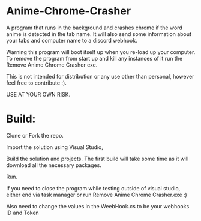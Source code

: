 # Anime-Chrome-Crasher
A program that runs in the background and crashes chrome if the word anime is detected in the tab name. It will also send some information about your tabs and computer name to a discord webhook.


Warning this program will boot itself up when you re-load up your computer. To remove the program from start up and kill any instances of it run the Remove Anime Chrome Crasher exe.


This is not intended for distribution or any use other than personal, however feel free to contribute :).

USE AT YOUR OWN RISK.

# Build:
Clone or Fork the repo.

Import the solution using Visual Studio,

Build the solution and projects. The first build will take some time as it will download all the necessary packages.

Run. 

If you need to close the program while testing outside of visual studio, either end via task manager or run Remove Anime Chrome Crasher.exe :)

Also need to change the values in the WeebHook.cs to be your webhooks ID and Token
